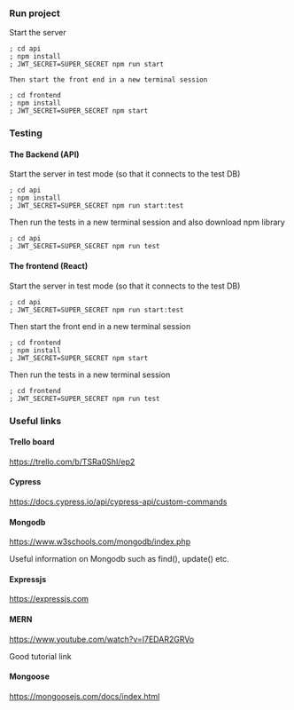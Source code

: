 ### Run project

  Start the server

  ```
  ; cd api
  ; npm install
  ; JWT_SECRET=SUPER_SECRET npm run start
  ```

    Then start the front end in a new terminal session

  ```
  ; cd frontend
  ; npm install
  ; JWT_SECRET=SUPER_SECRET npm start
  ```

### Testing

#### The Backend (API)


  Start the server in test mode (so that it connects to the test DB)

  ```
  ; cd api
  ; npm install
  ; JWT_SECRET=SUPER_SECRET npm run start:test
  ```

  Then run the tests in a new terminal session and also download npm library

  ```
  ; cd api
  ; JWT_SECRET=SUPER_SECRET npm run test
  ```

#### The frontend (React)

  Start the server in test mode (so that it connects to the test DB)

  ```
  ; cd api
  ; JWT_SECRET=SUPER_SECRET npm run start:test
  ```

  Then start the front end in a new terminal session

  ```
  ; cd frontend
  ; npm install
  ; JWT_SECRET=SUPER_SECRET npm start
  ```

  Then run the tests in a new terminal session

  ```
  ; cd frontend
  ; JWT_SECRET=SUPER_SECRET npm run test
  ```

  ### Useful links

  #### Trello board

  https://trello.com/b/TSRa0ShI/ep2

  #### Cypress

  https://docs.cypress.io/api/cypress-api/custom-commands

  #### Mongodb

  https://www.w3schools.com/mongodb/index.php

  Useful information on Mongodb such as find(), update() etc.

  #### Expressjs

  https://expressjs.com

  #### MERN

  https://www.youtube.com/watch?v=I7EDAR2GRVo

  Good tutorial link

  #### Mongoose

  https://mongoosejs.com/docs/index.html